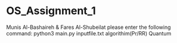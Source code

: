 # OS_Assignment_1
Munis Al-Bashaireh &amp; Fares Al-Shubeilat
please enter the following command: 
python3 main.py inputfile.txt algorithim(Pr/RR) Quantum
